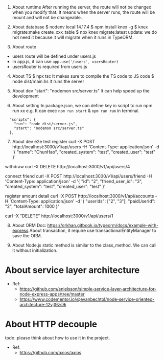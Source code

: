 1. About runtime
After running the server, the route will not be changed when you modify that.
It means when the server runs, the route will be mount and will not be changeable.

2. About database
$ nodenv local 14.17.4
$ npm install knex -g
$ knex migrate:make create_xxx_table
$ npx knex migrate:latest
update: we do not need it because it will migrate when it runs in TypeORM.

3. About route
- users route will be defined under users.js
- In app.js, it can use `app.use('/users', usersRouter)`
- usersRouter is required from users.js

4. About TS
$ npx tsc
It makes sure to compile the TS code to JS code
$ node dist/main.hs
It runs the server

5. About dev
"start": "nodemon src/server.ts"
It can help speed up the development

6. About setting
In package.json, we can define key in script to run npm run xx
e.g. It can exec `npm run start` & `npm run run` in terminal.  
``` 
  "scripts": {
    "run": "node dist/server.js",
    "start": "nodemon src/server.ts"
  },
```

7. About dev e2e test
register
curl -X POST http://localhost:3000/v1/api/users -H 'Content-Type: application/json' -d '{ "name": "ChunHao", "created_system": "test", "created_user": "test" }'

withdraw
curl -X DELETE http://localhost:3000/v1/api/users/4

connect friend
curl -X POST http://localhost:3000/v1/api/users/friend -H 'Content-Type: application/json' -d '{ "id": "2", "friend_user_id": "3", "created_system": "test", "created_user": "test" }'

register amount detail
curl -X POST http://localhost:3000/v1/api/accounts -H 'Content-Type: application/json' -d '{ "userIds": ["2", "3"], "paidUserId": "2", "totalAmount": 1000 }'

curl -X "DELETE" http://localhost:3000/v1/api/users/1

8. About ORM
Doc: https://orkhan.gitbook.io/typeorm/docs/example-with-express
About transaction, it require use transactionalEntityManager to save the ORM.

9. About Node.js
static method is similar to the class_method. We can call it without initialization.

# About service layer architecture
- Ref: 
  - https://github.com/snielsson/simple-service-layer-architecture-for-node-express-apps/tree/master
  - https://www.codementor.io/@evanbechtol/node-service-oriented-architecture-12vjt9zs9i

# About HTTP decouple
todo: please think about how to use it in the project.
- Ref: 
  - https://github.com/axios/axios